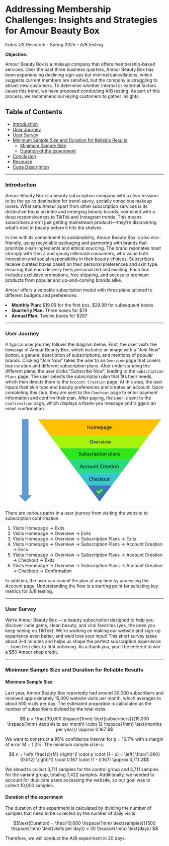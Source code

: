 # Addressing Membership Challenges: Insights and Strategies for Amour Beauty Box

Erdos UX Research - Spring 2025 - A/B testing

<b>Objective:</b>

Amour Beauty Box is a makeup company that offers membership-based services. Over the past three business quarters, Amour Beauty Box has been experiencing declining sign-ups but minimal cancellations, which suggests current members are satisfied, but the company is struggling to attract new customers. To determine whether internal or external factors cause this trend, we have proposed conducting A/B testing. As part of this process, we recommend surveying customers to gather insights. 

<h2 id="Table-of-Contents">Table of Contents</h2>

<ul>
    <li><a href="#Introduction">Introduction</a></li>
    <li><a href="#User-Journey">User Journey</a>
    <li><a href="#User-Survey">User Survey</a>
    <li><a href="#Sample">Minimum Sample Size and Duration for Reliable Results</a>
        <ul>
            <li><a href="#Min-Size">Minimum Sample Size</a></li>
            <li><a href="#Duration">Duration of the experiment</a></li>
        </ul>
    <li><a href="#Conclusion">Conclusion</a></li>
    <li><a href="#Resource">Resource</a></li>
    <li><a href="#Code-Description">Code Description</a></li>
</ul>

---

<h3 id="Introduction">Introduction</h3>

Amour Beauty Box is a beauty subscription company with a clear mission: to be the go-to destination for trend-savvy, socially conscious makeup lovers. What sets Amour apart from other subscription services is its distinctive focus on indie and emerging beauty brands, combined with a deep responsiveness to TikTok and Instagram trends. This means subscribers aren't just getting mainstream products—they’re discovering what’s next in beauty before it hits the shelves.

In line with its commitment to sustainability, Amour Beauty Box is also eco-friendly, using recyclable packaging and partnering with brands that prioritize clean ingredients and ethical sourcing. The brand resonates most strongly with Gen Z and young millennial consumers, who value both innovation and social responsibility in their beauty choices.
Subscribers receive curated boxes based on their personal preferences and skin type, ensuring that each delivery feels personalized and exciting. Each box includes exclusive promotions, free shipping, and access to premium products from popular and up-and-coming brands alike. 

Amour offers a versatile subscription model with three plans tailored to different budgets and preferences:

<li><b>Monthly Plan:</b> $19.99 for the first box, $29.99 for subsequent boxes</li>

<li><b>Quarterly Plan:</b> Three boxes for $79</li>

<li><b>Annual Plan:</b> Twelve boxes for $287</li>

---

<h3 id="User-Journey">User Journey</h3>

A typical user journey follows the diagram below. First, the user visits the `Homepage` of Amour Beauty Box, which includes an image with a "Join Now" button, a general description of subscriptions, and mentions of popular brands. Clicking "Join Now" takes the user to an `Overview` page that covers box curation and different subscription plans. After understanding the different plans, the user clicks "Subscribe Now", leading to the `Subscription Plans` page. The user selects the subscription plan that fits their needs, which then directs them to the `Account Creation` page. At this step, the user inputs their skin type and beauty preferences and creates an account. Upon completing this step, they are sent to the `Checkout` page to enter payment information and confirm their plan. After paying, the user is sent to the `Confirmation` page, which displays a thank-you message and triggers an email confirmation.

<p float="left">
  <img src="/Figure/user_journey.JPG" width="1000" />
</p>

There are various paths in a user journey from visiting the website to subscription confirmation:
1. Visits Homepage → Exits
2. Visits Homepage → Overview → Exits
3. Visits Homepage → Overview → Subscription Plans → Exits
4. Visits Homepage → Overview → Subscription Plans → Account Creation → Exits
5. Visits Homepage → Overview → Subscription Plans → Account Creation → Checkout → Exits
6. Visits Homepage → Overview → Subscription Plans → Account Creation → Checkout → Confirmation

In addition, the user can cancel the plan at any time by accessing the Account page. Understanding the flow is a starting point for selecting key metrics for A/B testing.

---

<h3 id="User-Survey">User Survey</h3>

We’re Amour Beauty Box — a beauty subscription designed to help you discover indie gems, clean beauty, and viral favorites (yes, the ones you keep seeing on TikTok). We're working on making our website and sign-up experience even better, and we’d love your input!
This short survey takes about 3–4 minutes and helps us shape the perfect subscription experience — from first click to first unboxing.
As a thank you, you'll be entered to win a $50 Amour shop credit.


---

<h3 id="Sample">Minimum Sample Size and Duration for Reliable Results</h3>

<h4 id="Min-Size">Minimum Sample Size</h4>

Last year, Amour Beauty Box reportedly had around 30,000 subscribers and received approximately 15,000 website visits per month, which averages to about 500 visits per day.
The estimated proportion is calculated as the number of subscribers divided by the total visits.

$$ p = \frac{30,000 \hspace{1mm} \text{subscribers}}{15,000 \hspace{1mm} \text{visits per month} \cdot 12 \hspace{1mm} \text{months per year}} \approx 0.167 $$

We want to construct a 95% confidence interval for p = 16.7% with a margin of error M = 1.2%. The minimum sample size is:

$$ n = \left( \frac{z}{M} \right)^2 \cdot p \cdot (1 - p) = \left( \frac{1.960}{0.012} \right)^2 \cdot 0.167 \cdot (1 - 0.167) \approx 3,711.2$$

We aimed to collect 3,711 samples for the control group and 3,711 samples for the variant group, totaling 7,422 samples. Additionally, we needed to account for duplicate users accessing the website, so our goal was to collect 10,000 samples.

<h4 id="Duration">Duration of the experiment</h4>

The duration of the experiment is calculated by dividing the number of samples that need to be collected by the number of daily visits.

$$\text{Duration} = \frac{10,000 \hspace{1mm} \text{samples}}{500 \hspace{1mm} \text{visits per day}} = 20 \hspace{1mm} \text{days} $$

Therefore, we will conduct the A/B experiment in 20 days.
